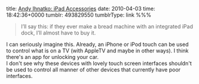 title: [Andy Ihnatko: iPad Accessories](http://www.suntimes.com/technology/ihnatko/2134255,ihnatko-ipad-accessories-extras-033110.article)
date: 2010-04-03
time: 18:42:36+0000
tumblr: 493829550
tumblrType: link
%%%

> I’ll say this: if they ever make a bread machine with an integrated iPad dock, I’ll almost have to buy it.

I can seriously imagine this. Already, an iPhone or iPod touch can be used to control what is on a TV (with AppleTV and maybe in other ways). I think there's an app for unlocking your car.  
I don't see why these devices with lovely touch screen interfaces shouldn't be used to control all manner of other devices that currently have poor interfaces. 

